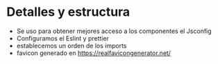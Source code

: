 # Detalles y estructura

- Se uso para obtener mejores acceso a los componentes el Jsconfig
- Configuramos el Eslint y prettier
- establecemos un orden de los imports
- favicon generado en https://realfavicongenerator.net/
